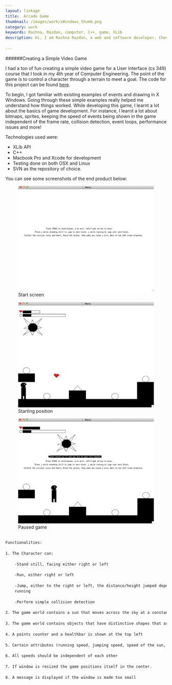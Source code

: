 ```yaml
---
layout: linkage
title: 	Arcade Game
thumbnail: /images/work/xWindows_thumb.png
category: work
keywords: Rashna, Razdan, computer, C++, game, XLib
description: Hi, I am Rashna Razdan, a web and software developer. Check out this fun game I built using XLib

---
```


######Creating a Simple Video Game

I had a ton of fun creating a simple video game for a User Interface (cs 349) course that I took in my 4th year of Computer Engineering. The point of the game is to control a character through a terrain to meet a goal. The code for this project can be found <a href="https://github.com/rrazd/ArcadeGame">here</a>.

To begin, I got familiar with existing examples of events and drawing in X Windows. Going through these simple examples really helped me understand how things worked. While developing this game, I learnt a lot about the basics of game development. For instance, I learnt a lot about bitmaps, sprites, keeping the speed of events being shown in the game independent of the frame rate, collision detection, event loops, performance issues and more!

Technologies used were:

-  XLib API
-  C++
-  Macbook Pro and Xcode for development
-  Testing done on both OSX and Linux 
-  SVN as the repository of choice.

You can see some screenshots of the end product below: 

<figure>
	<div class="web">
		<img src="/images/work/ArcadeGame1.png" alt="SplashScreen">
	</div>
	<figurecaption>Start screen</figurecaption>

</figure> 

<figure>
	<div class="web">
		<img src="/images/work/ArcadeGame2.png" alt="StartingPosition">
	</div>
	<figurecaption>Starting position</figurecaption>

</figure> 

<figure>
	<div class="web">
		<img src="/images/work/ArcadeGame3.png" alt="PausePosition">
	</div>
	<figurecaption>Paused game</figurecaption>

</figure> 

``` html

Functionalities:

1. The Character can:

	-Stand still, facing either right or left

	-Run, either right or left
	
	-Jump, either to the right or left, the distance/height jumped depends on if he is 
	running
	
	-Perform simple collision detection

2. The game world contains a sun that moves across the sky at a constant speed regardless of what the character is doing.

3. The game world contains objects that have distinctive shapes that are worth either positive points or negative points

4. A points counter and a healthbar is shown at the top left

5. Certain attributes (running speed, jumping speed, speed of the sun, frame rate) are tuneable via command-line parameters 

6. All speeds should be independent of each other

7. If window is resized the game positions itself in the center. 

8. A message is displayed if the window is made too small

```
